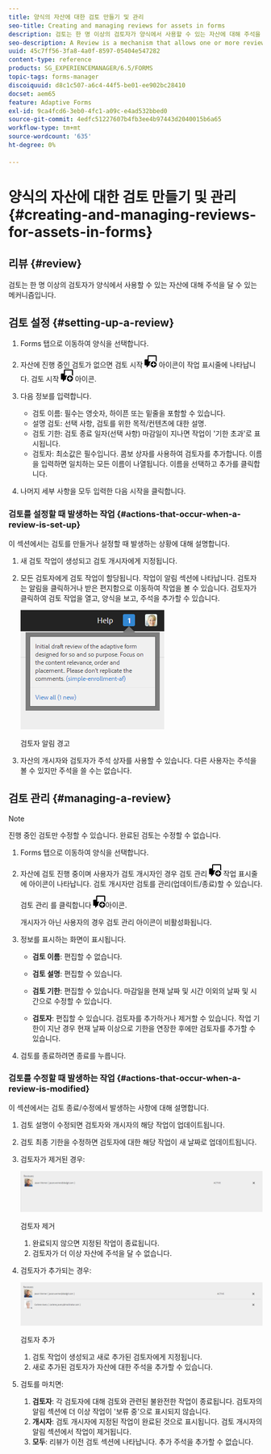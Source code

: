 ```yaml
---
title: 양식의 자산에 대한 검토 만들기 및 관리
seo-title: Creating and managing reviews for assets in forms
description: 검토는 한 명 이상의 검토자가 양식에서 사용할 수 있는 자산에 대해 주석을 달 수 있는 메커니즘입니다.
seo-description: A Review is a mechanism that allows one or more reviewers to comment on an asset that is available in a form.
uuid: 45c7ff56-3fa8-4a0f-8597-05404e547282
content-type: reference
products: SG_EXPERIENCEMANAGER/6.5/FORMS
topic-tags: forms-manager
discoiquuid: d8c1c507-a6c4-44f5-be01-ee902bc28410
docset: aem65
feature: Adaptive Forms
exl-id: 9ca4fcd6-3eb0-4fc1-a09c-e4ad532bbed0
source-git-commit: 4edfc51227607b4fb3ee4b97443d2040015b6a65
workflow-type: tm+mt
source-wordcount: '635'
ht-degree: 0%

---
```


# 양식의 자산에 대한 검토 만들기 및 관리{#creating-and-managing-reviews-for-assets-in-forms}

## 리뷰 {#review}

검토는 한 명 이상의 검토자가 양식에서 사용할 수 있는 자산에 대해 주석을 달 수 있는 메커니즘입니다.

## 검토 설정 {#setting-up-a-review}

1. Forms 탭으로 이동하여 양식을 선택합니다.
1. 자산에 진행 중인 검토가 없으면 검토 시작 ![aem6forms_review_chat_comment](assets/aem6forms_review_chat_comment.png) 아이콘이 작업 표시줄에 나타납니다. 검토 시작 ![aem6forms_review_chat_comment](assets/aem6forms_review_chat_comment.png) 아이콘.
1. 다음 정보를 입력합니다.

   * 검토 이름: 필수는 영숫자, 하이픈 또는 밑줄을 포함할 수 있습니다.
   * 설명 검토: 선택 사항, 검토를 위한 목적/컨텐츠에 대한 설명.
   * 검토 기한: 검토 종료 일자(선택 사항) 마감일이 지나면 작업이 &#39;기한 초과&#39;로 표시됩니다.
   * 검토자: 최소값은 필수입니다. 콤보 상자를 사용하여 검토자를 추가합니다. 이름을 입력하면 일치하는 모든 이름이 나열됩니다. 이름을 선택하고 추가를 클릭합니다.

1. 나머지 세부 사항을 모두 입력한 다음 시작을 클릭합니다.

### 검토를 설정할 때 발생하는 작업 {#actions-that-occur-when-a-review-is-set-up}

이 섹션에서는 검토를 만들거나 설정할 때 발생하는 상황에 대해 설명합니다.

1. 새 검토 작업이 생성되고 검토 개시자에게 지정됩니다.
1. 모든 검토자에게 검토 작업이 할당됩니다. 작업이 알림 섹션에 나타납니다. 검토자는 알림을 클릭하거나 받은 편지함으로 이동하여 작업을 볼 수 있습니다. 검토자가 클릭하여 검토 작업을 열고, 양식을 보고, 주석을 추가할 수 있습니다.

   ![검토자 알림 경고](assets/noti.png)

   검토자 알림 경고

1. 자산의 개시자와 검토자가 주석 상자를 사용할 수 있습니다. 다른 사용자는 주석을 볼 수 있지만 주석을 쓸 수는 없습니다.

## 검토 관리 {#managing-a-review}

>[!NOTE]
>
>진행 중인 검토만 수정할 수 있습니다. 완료된 검토는 수정할 수 없습니다.

1. Forms 탭으로 이동하여 양식을 선택합니다.

1. 자산에 검토 진행 중이며 사용자가 검토 개시자인 경우 검토 관리 ![aem6forms_review_chat_comment](assets/aem6forms_review_chat_comment.png) 작업 표시줄에 아이콘이 나타납니다. 검토 개시자만 검토를 관리(업데이트/종료)할 수 있습니다.

   검토 관리 를 클릭합니다 ![aem6forms_review_chat_comment](assets/aem6forms_review_chat_comment.png)아이콘.

   개시자가 아닌 사용자의 경우 검토 관리 아이콘이 비활성화됩니다.

1. 정보를 표시하는 화면이 표시됩니다.

   * **검토 이름**: 편집할 수 없습니다.

   * **검토 설명**: 편집할 수 있습니다.

   * **검토 기한**: 편집할 수 있습니다. 마감일을 현재 날짜 및 시간 이외의 날짜 및 시간으로 수정할 수 있습니다.

   * **검토자**: 편집할 수 있습니다. 검토자를 추가하거나 제거할 수 있습니다. 작업 기한이 지난 경우 현재 날짜 이상으로 기한을 연장한 후에만 검토자를 추가할 수 있습니다.

1. 검토를 종료하려면 종료를 누릅니다.

### 검토를 수정할 때 발생하는 작업 {#actions-that-occur-when-a-review-is-modified}

이 섹션에서는 검토 종료/수정에서 발생하는 사항에 대해 설명합니다.

1. 검토 설명이 수정되면 검토자와 개시자의 해당 작업이 업데이트됩니다.
1. 검토 최종 기한을 수정하면 검토자에 대한 해당 작업이 새 날짜로 업데이트됩니다.

1. 검토자가 제거된 경우:

   ![검토자 제거](assets/removeduser.png)

   검토자 제거

   1. 완료되지 않으면 지정된 작업이 종료됩니다.
   1. 검토자가 더 이상 자산에 주석을 달 수 없습니다.

1. 검토자가 추가되는 경우:

   ![검토자 추가](assets/addedreviewer.png)

   검토자 추가

   1. 검토 작업이 생성되고 새로 추가된 검토자에게 지정됩니다.
   1. 새로 추가된 검토자가 자산에 대한 주석을 추가할 수 있습니다.

1. 검토를 마치면:

   1. **검토자**: 각 검토자에 대해 검토와 관련된 불완전한 작업이 종료됩니다. 검토자의 알림 섹션에 더 이상 작업이 &#39;보류 중&#39;으로 표시되지 않습니다.
   1. **개시자**: 검토 개시자에 지정된 작업이 완료된 것으로 표시됩니다. 검토 개시자의 알림 섹션에서 작업이 제거됩니다.
   1. **모두**: 리뷰가 이전 검토 섹션에 나타납니다. 추가 주석을 추가할 수 없습니다.
